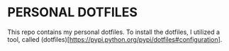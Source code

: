 PERSONAL DOTFILES
=================

This repo contains my personal dotfiles. To install the dotfiles, I utilized a
tool, called (dotfiles)[https://pypi.python.org/pypi/dotfiles#configuration].
